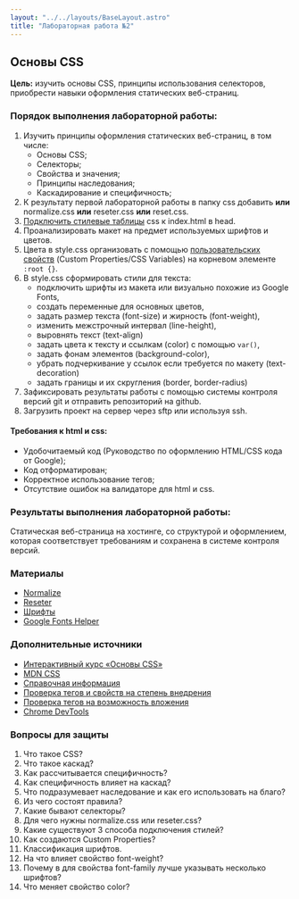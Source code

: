 ```yaml
---
layout: "../../layouts/BaseLayout.astro"
title: "Лабораторная работа №2"
---
```


## Основы CSS

**Цель:** изучить основы CSS, принципы использования селекторов, приобрести навыки оформления статических веб-страниц.

### Порядок выполнения лабораторной работы:

1. Изучить принципы оформления статических веб-страниц, в том числе:
    - Основы CSS;
    - Селекторы;
    - Свойства и значения;
    - Принципы наследования;
    - Каскадирование и специфичность;
1. К результату первой лабораторной работы в папку css добавить **или** normalize.css **или** reseter.css **или** reset.css.
1. [Подключить стилевые таблицы](https://doka.guide/css/adding-styles/) css к index.html в head.
1. Проанализировать макет на предмет используемых шрифтов и цветов.
1. Цвета в style.css организовать с помощью [пользовательских свойств](https://doka.guide/css/custom-properties/) (Custom Properties/CSS Variables) на корневом элементе `:root {}`.
1. В style.css сформировать стили для текста:
    - подключить шрифты из макета или визуально похожие из Google Fonts,
    - создать переменные для основных цветов,
    - задать размер текста (font-size) и жирность (font-weight),
    - изменить межстрочный интервал (line-height),
    - выровнять текст (text-align)
    - задать цвета к тексту и ссылкам (color) с помощью `var()`,
    - задать фонам элементов (background-color),
    - убрать подчеркивание у ссылок если требуется по макету (text-decoration)
    - задать границы и их скругления (border, border-radius)
1. Зафиксировать результаты работы с помощью системы контроля версий git и отправить репозиторий на github.
1. Загрузить проект на сервер через sftp или используя ssh.

#### Требования к html и css:

- Удобочитаемый код (Руководство по оформлению HTML/CSS кода от Google);
- Код отформатирован;
- Корректное использование тегов;
- Отсутствие ошибок на валидаторе для html и css.


### Результаты выполнения лабораторной работы:

Статическая веб-страница на хостинге, со структурой и оформлением, которая соответствует требованиям и сохранена в системе контроля версий.

### Материалы

* [Normalize](https://necolas.github.io/normalize.css/)
* [Reseter](https://github.com/resetercss/reseter.css/blob/main/css/reseter.css)
* [Шрифты](https://fonts.google.com/)
* [Google Fonts Helper](https://google-webfonts-helper.herokuapp.com/fonts)

### Дополнительные источники

* [Интерактивный курс «Основы CSS»](https://htmlacademy.ru/courses/307)
* [MDN CSS](https://developer.mozilla.org/ru/docs/Web/CSS)
* [Справочная информация](https://html5book.ru/)
* [Проверка тегов и свойств на степень внедрения](https://caniuse.com/)
* [Проверка тегов на возможность вложения](https://caninclude.glitch.me/)
* [Chrome DevTools](https://habr.com/ru/post/548898/)

### Вопросы для защиты

1. Что такое CSS?
1. Что такое каскад?
1. Как рассчитывается специфичность?
1. Как специфичность влияет на каскад?
1. Что подразумевает наследование и как его использовать на благо?
1. Из чего состоят правила?
1. Какие бывают селекторы?
1. Для чего нужны normalize.css или reseter.css?
1. Какие существуют 3 способа подключения стилей?
1. Как создаются Custom Properties?
1. Классификация шрифтов.
1. На что влияет свойство font-weight?
1. Почему в для свойства font-family лучше указывать несколько шрифтов?
1. Что меняет свойство color?